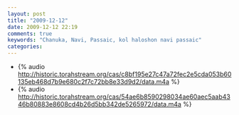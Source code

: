 ```yaml
---
layout: post
title: "2009-12-12"
date: 2009-12-12 22:19
comments: true
keywords: "Chanuka, Navi, Passaic, kol haloshon navi passaic" 
categories: 
---
```


 * {% audio http://historic.torahstream.org/cas/c8bf195e27c47a72fec2e5cda053b60135eb468d7b9e680c2f7c72bb8e33d9d2/data.m4a %}
 * {% audio http://historic.torahstream.org/cas/54ae6b8590298034ae60aec5aab4346b80883e8608cd4b26d5bb342de5265972/data.m4a %}

